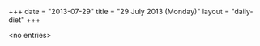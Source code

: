 +++
date = "2013-07-29"
title = "29 July 2013 (Monday)"
layout = "daily-diet"
+++


\<no entries\>


